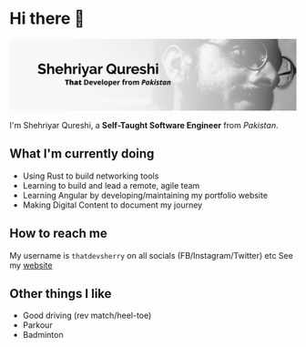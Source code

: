# Hi there 👋

![](https://github.com/ShehriyarQureshi/ShehriyarQureshi/raw/master/banner.jpeg)

I'm Shehriyar Qureshi, a **Self-Taught Software Engineer** from *Pakistan*.

## What I'm currently doing

- Using Rust to build networking tools
- Learning to build and lead a remote, agile team
- Learning Angular by developing/maintaining my portfolio website
- Making Digital Content to document my journey

## How to reach me

My username is `thatdevsherry` on all socials (FB/Instagram/Twitter) etc
See my [website](https://thatdevsherry.com)

## Other things I like

- Good driving (rev match/heel-toe)
- Parkour
- Badminton

<!--
**ShehriyarQureshi/ShehriyarQureshi** is a ✨ _special_ ✨ repository because its `README.md` (this file) appears on your GitHub profile.

Here are some ideas to get you started:

- 🔭 I’m currently working on ...
- 🌱 I’m currently learning ...
- 👯 I’m looking to collaborate on ...
- 🤔 I’m looking for help with ...
- 💬 Ask me about ...
- 📫 How to reach me: ...
- 😄 Pronouns: ...
- ⚡ Fun fact: ...
-->
